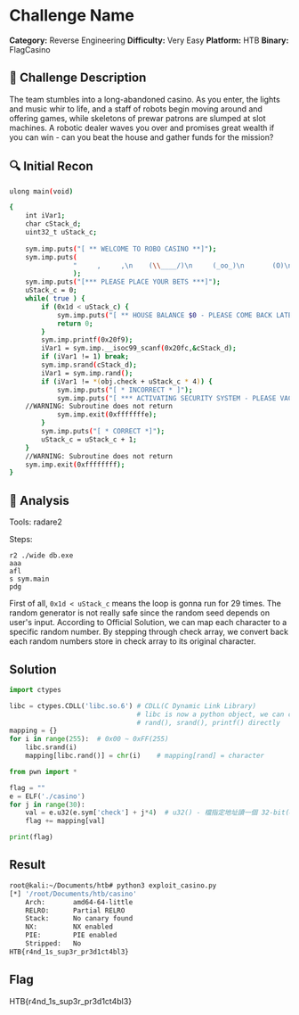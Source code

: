 # Challenge Name

**Category:** Reverse Engineering
**Difficulty:** Very Easy
**Platform:** HTB 
**Binary:** FlagCasino

## 📝 Challenge Description
The team stumbles into a long-abandoned casino. As you enter, the lights and music whir to life, and a staff of robots begin moving around and offering games, while skeletons of prewar patrons are slumped at slot machines. A robotic dealer waves you over and promises great wealth if you can win - can you beat the house and gather funds for the mission?

## 🔍 Initial Recon
```bash
ulong main(void)

{
    int iVar1;
    char cStack_d;
    uint32_t uStack_c;
    
    sym.imp.puts("[ ** WELCOME TO ROBO CASINO **]");
    sym.imp.puts(
                "     ,     ,\n    (\\____/)\n     (_oo_)\n       (O)\n     __||__    \\)\n  []/______\\[] /\n  / \\______/ \\/\n /    /__\\\n(\\   /____\\\n---------------------"
                );
    sym.imp.puts("[*** PLEASE PLACE YOUR BETS ***]");
    uStack_c = 0;
    while( true ) {
        if (0x1d < uStack_c) {
            sym.imp.puts("[ ** HOUSE BALANCE $0 - PLEASE COME BACK LATER ** ]");
            return 0;
        }
        sym.imp.printf(0x20f9);
        iVar1 = sym.imp.__isoc99_scanf(0x20fc,&cStack_d);
        if (iVar1 != 1) break;
        sym.imp.srand(cStack_d);
        iVar1 = sym.imp.rand();
        if (iVar1 != *(obj.check + uStack_c * 4)) {
            sym.imp.puts("[ * INCORRECT * ]");
            sym.imp.puts("[ *** ACTIVATING SECURITY SYSTEM - PLEASE VACATE *** ]");
    //WARNING: Subroutine does not return
            sym.imp.exit(0xfffffffe);
        }
        sym.imp.puts("[ * CORRECT *]");
        uStack_c = uStack_c + 1;
    }
    //WARNING: Subroutine does not return
    sym.imp.exit(0xffffffff);
}


```

## 🔧 Analysis
Tools: radare2

Steps:
```Dynamic analysis (radare2)
r2 ./wide db.exe
aaa
afl
s sym.main
pdg

```

First of all, `0x1d < uStack_c` means the loop is gonna run for 29 times. The random generator is not really safe since the random seed depends on user's input. According to Official Solution, we can map each character to a specific random number. By stepping through check array, we convert back each random numbers store in check array to its original character.

## Solution
```python
import ctypes

libc = ctypes.CDLL('libc.so.6') # CDLL(C Dynamic Link Library)
                                # libc is now a python object, we can call the function inside like
                                # rand(), srand(), printf() directly
mapping = {}
for i in range(255):  # 0x00 ~ 0xFF(255)
    libc.srand(i)
    mapping[libc.rand()] = chr(i)    # mapping[rand] = character

from pwn import *

flag = ""
e = ELF('./casino')
for j in range(30):
    val = e.u32(e.sym['check'] + j*4)  # u32() - 檔指定地址讀一個 32-bit(4-bytes)無號整數
    flag += mapping[val]

print(flag)
```



## Result
```bash
root@kali:~/Documents/htb# python3 exploit_casino.py 
[*] '/root/Documents/htb/casino'
    Arch:       amd64-64-little
    RELRO:      Partial RELRO
    Stack:      No canary found
    NX:         NX enabled
    PIE:        PIE enabled
    Stripped:   No
HTB{r4nd_1s_sup3r_pr3d1ct4bl3}
```
## Flag
HTB{r4nd_1s_sup3r_pr3d1ct4bl3}
